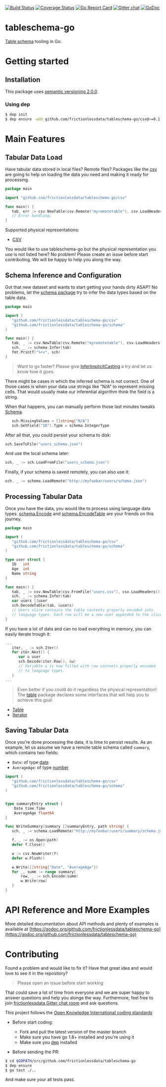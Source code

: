 [![Build Status](https://travis-ci.org/frictionlessdata/tableschema-go.svg?branch=master)](https://travis-ci.org/frictionlessdata/tableschema-go) [![Coverage Status](https://coveralls.io/repos/github/frictionlessdata/tableschema-go/badge.svg?branch=master)](https://coveralls.io/github/frictionlessdata/tableschema-go?branch=master) [![Go Report Card](https://goreportcard.com/badge/github.com/frictionlessdata/tableschema-go)](https://goreportcard.com/report/github.com/frictionlessdata/tableschema-go) [![Gitter chat](https://badges.gitter.im/gitterHQ/gitter.png)](https://gitter.im/frictionlessdata/chat) [![GoDoc](https://godoc.org/github.com/frictionlessdata/tableschema-go?status.svg)](https://godoc.org/github.com/frictionlessdata/tableschema-go)

# tableschema-go

[Table schema](http://specs.frictionlessdata.io/table-schema/) tooling in Go.

# Getting started

## Installation

This package uses [semantic versioning 2.0.0](http://semver.org/). 

### Using dep

```sh
$ dep init
$ dep ensure -add github.com/frictionlessdata/tableschema-go/csv@>=0.1
```


# Main Features

## Tabular Data Load

Have tabular data stored in local files? Remote files? Packages like the [csv](https://godoc.org/github.com/frictionlessdata/tableschema-go/csv) are going to help on loading the data you need and making it ready for processing. 

```go
package main

import "github.com/frictionlessdata/tableschema-go/csv"

func main() {
   tab, err := csv.NewTable(csv.Remote("myremotetable"), csv.LoadHeaders())
   // Error handling.
}
```

Supported physical representations:

* [CSV](https://godoc.org/github.com/frictionlessdata/tableschema-go/csv)

You would like to use tableschema-go but the physical representation you use is not listed here? No problem! Please create an issue before start contributing. We will be happy to help you along the way.

## Schema Inference and Configuration

Got that new dataset and wants to start getting your hands dirty ASAP? No problems, let the [schema package](https://github.com/frictionlessdata/tableschema-go/tree/master/schema) try to infer
the data types based on the table data.

```go
package main

import (
   "github.com/frictionlessdata/tableschema-go/csv"
   "github.com/frictionlessdata/tableschema-go/schema"
)

func main() {
   tab, _ := csv.NewTable(csv.Remote("myremotetable"), csv.LoadHeaders())
   sch, _ := schema.Infer(tab)
   fmt.Printf("%+v", sch)
}
```

> Want to go faster? Please give [InferImplicitCasting](https://godoc.org/github.com/frictionlessdata/tableschema-go/schema#InferImplicitCasting) a try and let us know how it goes.

There might be cases in which the inferred schema is not correct. One of those cases is when your data use strings like "N/A" to represent missing cells. That would usually make our inferential algorithm think the field is a string.

When that happens, you can manually perform those last minutes tweaks [Schema](https://godoc.org/github.com/frictionlessdata/tableschema-go/schema#Schema).

```go
   sch.MissingValues = []string{"N/A"}
   sch.GetField("ID").Type = schema.IntegerType
```

After all that, you could persist your schema to disk:

```go
sch.SaveToFile("users_schema.json")
```

And use the local schema later:

```go
sch, _ := sch.LoadFromFile("users_schema.json")
```

Finally, if your schema is saved remotely, you can also use it:

```go
sch, _ := schema.LoadRemote("http://myfoobar/users/schema.json")
```

## Processing Tabular Data

Once you have the data, you would like to process using language data types. [schema.Encode](https://godoc.org/github.com/frictionlessdata/tableschema-go/schema#example-Schema-Encode) and [schema.EncodeTable](https://godoc.org/github.com/frictionlessdata/tableschema-go/schema#example-Schema-EncodeTable) are your friends on this journey.

```go
package main

import (
   "github.com/frictionlessdata/tableschema-go/csv"
   "github.com/frictionlessdata/tableschema-go/schema"
)

type user struct {
   ID   int
   Age  int
   Name string
}

func main() {
   tab, _ := csv.NewTable(csv.FromFile("users.csv"), csv.LoadHeaders())
   sch, _ := schema.Infer(tab)
   var users []user
   sch.DecodeTable(tab, &users)
   // Users slice contains the table contents properly encoded into
   // language types. Each row will be a new user appended to the slice.
}
```

If you have a lot of data and can no load everything in memory, you can easily iterate trough it:

```go
...
   iter, _ := sch.Iter()
   for iter.Next() {
      var u user
      sch.Decode(iter.Row(), &u)
      // Variable u is now filled with row contents properly encoded
      // to language types.
   }
...
```

> Even better if you could do it regardless the physical representation! The [table](https://godoc.org/github.com/frictionlessdata/tableschema-go/table) package declares some interfaces that will help you to achieve this goal:

* [Table](https://godoc.org/github.com/frictionlessdata/tableschema-go/table#Table)
* [Iterator](https://godoc.org/github.com/frictionlessdata/tableschema-go/table#Iterator)

## Saving Tabular Data

Once you're done processing the data, it is time to persist results. As an example, let us assume we have a remote table schema called `summary`, which contains two fields:

* `Date`: of type [date](https://specs.frictionlessdata.io/table-schema/#date)
* `AverageAge`: of type [number](https://specs.frictionlessdata.io/table-schema/#number) 


```go
import (
   "github.com/frictionlessdata/tableschema-go/csv"
   "github.com/frictionlessdata/tableschema-go/schema"
)


type summaryEntry struct {
    Date time.Time
    AverageAge float64
}

func WriteSummary(summary []summaryEntry, path string) {
   sch, _ := schema.LoadRemote("http://myfoobar/users/summary/schema.json")

   f, _ := os.Open(path)
   defer f.Close()

   w := csv.NewWriter(f)
   defer w.Flush()

   w.Write([]string{"Date", "AverageAge"})
   for _, summ := range summary{
       row, _ := sch.Encode(summ)
       w.Write(row)
   }
}
```

# API Reference and More Examples

More detailed documentation about API methods and plenty of examples is available at [https://godoc.org/github.com/frictionlessdata/tableschema-go](https://godoc.org/github.com/frictionlessdata/tableschema-go)

# Contributing

Found a problem and would like to fix it? Have that great idea and would love to see it in the repository?

> Please open an issue before start working

That could save a lot of time from everyone and we are super happy to answer questions and help you alonge the way. Furthermore, feel free to join [frictionlessdata Gitter chat room](https://gitter.im/frictionlessdata/chat) and ask questions.

This project follows the [Open Knowledge International coding standards](https://github.com/okfn/coding-standards)

* Before start coding:
     * Fork and pull the latest version of the master branch
     * Make sure you have go 1.8+ installed and you're using it
     * Make sure you [dep](https://github.com/golang/dep) installed

* Before sending the PR:

```sh
$ cd $GOPATH/src/github.com/frictionlessdata/tableschema-go
$ dep ensure
$ go test ./..
```

And make sure your all tests pass.
